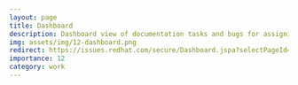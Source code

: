 ```yaml
---
layout: page
title: Dashboard
description: Dashboard view of documentation tasks and bugs for assigning story points.
img: assets/img/12-dashboard.png
redirect: https://issues.redhat.com/secure/Dashboard.jspa?selectPageId=12350324
importance: 12
category: work
---
```

